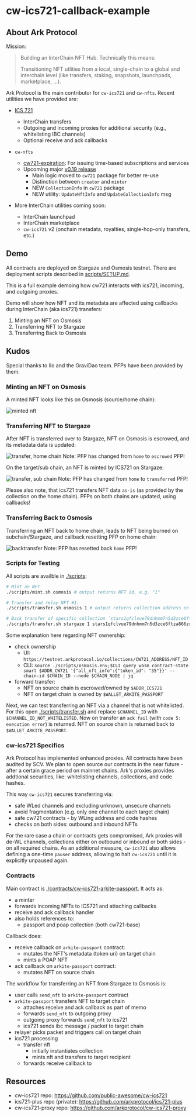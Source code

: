 # cw-ics721-callback-example

## About Ark Protocol

Mission:

> Building an InterChain NFT Hub. Technically this means:
>
> Transitioning NFT utlities from a local, single-chain to a global and interchain level (like transfers, staking, snapshots, launchpads, marketplace, ...).

Ark Protocol is the main contributor for `cw-ics721` and `cw-nfts`. Recent utilities we have provided are:

- [ICS 721](https://github.com/cosmos/ibc/tree/main/spec/app/ics-721-nft-transfer)
  - InterChain transfers
  - Outgoing and incoming proxies for additional security (e.g., whitelisting IBC channels)
  - Optional receive and ack callbacks
- `cw-nfts`
  - [cw721-expiration](https://github.com/CosmWasm/cw-nfts/tree/main/contracts/cw721-expiration): For issuing time-based subscriptions and services
  - Upcoming major [v0.19 release](https://github.com/CosmWasm/cw-nfts/pull/156)
    - Main logic moved to `cw721` package for better re-use
    - Distinction between `creator` and `minter`
    - NEW `CollectionInfo` in `cw721` package
    - NEW utility: `UpdateNftInfo` and `UpdateCollectionInfo` msg

- More InterChain utilities coming soon:
  - InterChain launchpad
  - InterChain marketplace
  - `cw-ics721` v2 (onchain metadata, royalties, single-hop-only transfers, etc.)

## Demo

All contracts are deployed on Stargaze and Osmosis testnet. There are deployment scripts described in  [scripts/SETUP.md](./scripts/SETUP.md).

This is a full example demoing how cw721 interacts with ics721, incoming, and outgoing proxies.

Demo will show how NFT and its metadata are affected using callbacks during InterChain (aka ics721) transfers:

1. Minting an NFT on Osmosis
2. Transferring NFT to Stargaze
3. Transferring Back to Osmosis

## Kudos

Special thanks to Ilo and the GraviDao team. PFPs have been provided by them.

### Minting an NFT on Osmosis

A minted NFT looks like this on Osmosis (source/home chain):

![minted nft](https://github.com/arkprotocol/cw-ics721-callback-example/blob/main/public/passport_osmosis01_home.png?raw=true)

### Transferring NFT to Stargaze

After NFT is transferred over to Stargaze, NFT on Osmosis is escrowed, and its metadata data is updated:

![transfer, home chain](https://github.com/arkprotocol/cw-ics721-callback-example/blob/main/public/passport_osmosis02_away.png?raw=true)
Note: PFP has changed from `home` to `escrowed` PFP!

On the target/sub chain, an NFT is minted by ICS721 on Stargaze:

![transfer, sub chain](https://github.com/arkprotocol/cw-ics721-callback-example/blob/main/public/passport_osmosis03_transferred.png?raw=true)
Note: PFP has changed from `home` to `transferred` PFP!

Please also note, that ics721 transfers NFT data `as-is` (as provided by the collection on the home chain). PFPs on both chains are updated, using callbacks!

### Transferring Back to Osmosis

Transferring an NFT back to home chain, leads to NFT being burned on subchain/Stargaze, and callback resetting PFP on home chain:

![backtransfer](https://github.com/arkprotocol/cw-ics721-callback-example/blob/main/public/passport_osmosis01_home.png?raw=true)
Note: PFP has resetted back `home` PFP!

### Scripts for Testing

All scripts are availble in [./scripts](./scripts/):

```sh
# Mint an NFT
./scripts/mint.sh osmosis # output returns NFT id, e.g. "1"

# Transfer and relay NFT #1:
./scripts/transfer.sh osmosis 1 # output returns collection address on target chain, e.g. "stars1qfclvue79dnhmm7n5d3zce6ftza866zxl57se2s47mrfkf3cetgsew2fmj"

# Back transfer of specific collection `stars1qfclvue79dnhmm7n5d3zce6ftza866zxl57se2s47mrfkf3cetgsew2fmj`
./scripts/transfer.sh stargaze 1 stars1qfclvue79dnhmm7n5d3zce6ftza866zxl57se2s47mrfkf3cetgsew2fmj

```

Some explanation here regarding NFT ownership:

- check ownership
  - UI: `https://testnet.arkprotocol.io/collections/CW721_ADDRESS/NFT_ID`
  - CLI: `source ./scripts/osmosis.env;$CLI query wasm contract-state smart $ADDR_CW721 '{"all_nft_info":{"token_id": "35"}}' --chain-id $CHAIN_ID --node $CHAIN_NODE | jq`
- forward transfer:
  - NFT on source chain is escrowed/owned by `$ADDR_ICS721`
  - NFT on target chain is owned by `$WALLET_ARKITE_PASSPORT`

Next, we can test transferring an NFT via a channel that is not whitelisted. For this open [./scripts/transfer.sh](./scripts/transfer.sh) and replace `$CHANNEL_ID` with `$CHANNEL_ID_NOT_WHITELISTED`. Now on transfer an `ack fail` (with `code 5: execution error`) is returned. NFT on source chain is returned back to `$WALLET_ARKITE_PASSPORT`.

### cw-ics721 Specifics

Ark Protocol has implemented enhanced proxies. All contracts have been audited by SCV. We plan to open source our contracts in the near future - after a certain grace period on mainnet chains.
Ark's proxies provides addtional securities, like: whitelisting channels, collections, and code hashes.

This way `cw-ics721` secures transferring via:

- safe WLed channels and excluding unknown, unsecure channels
- avoid fragmentation (e.g. only one channel to each target chain)
- safe cw721 contracts - by WLing address and code hashes
- checks on both sides: outbound and inbound NFTs

For the rare case a chain or contracts gets compromised, Ark proxies will de-WL channels, collections either on outbound or inbound or both sides - on all required chains.
As an additional measure, `cw-ics721` also allows defining a one-time `pauser` address, allowing to halt `cw-ics721` until it is explicitly unpaused again.

### Contracts

Main contract is [./contracts/cw-ics721-arkite-passport](./contracts/cw-ics721-arkite-passport/). It acts as:

- a minter
- forwards incoming NFTs to ICS721 and attaching callbacks
- receive and ack callback handler
- also holds references to:
  - passport and poap collection (both cw721-base)

Callback does:

- receive callback on `arkite-passport` contract:
  - mutates the NFT's metadata (token uri) on target chain
  - mints a POAP NFT
- ack callback on `arkite-passport` contract:
  - mutates NFT on source chain

The workflow for transferring an NFT from Stargaze to Osmosis is:

- user calls `send_nft` to `arkite-passport` contract
- `arkite-passport` transfers NFT to target chain
  - attaches receive and ack callback as part of memo
  - forwards `send_nft` to outgoing proxy
  - outgoing proxy forwards `send_nft` to ics721
  - ics721 sends ibc message / packet to target chain
- relayer picks packet and triggers call on target chain
- ics721 processing
  - transfer nft
    - initially instantiates collection
    - mints nft and transfers to target recipient
  - forwards receive callback to 

## Resources

- cw-ics721 repo: https://github.com/public-awesome/cw-ics721
- ics721-plus repo (private): https://github.com/arkprotocol/ics721-plus
- cw-ics721-proxy repo: https://github.com/arkprotocol/cw-ics721-proxy